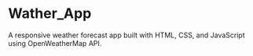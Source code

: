 # Wather_App
A responsive weather forecast app built with HTML, CSS, and JavaScript using OpenWeatherMap API.

